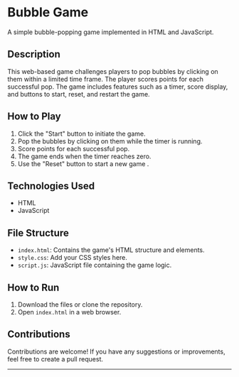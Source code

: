
# Bubble Game

A simple bubble-popping game implemented in HTML and JavaScript.

## Description

This web-based game challenges players to pop bubbles by clicking on them within a limited time frame. The player scores points for each successful pop. The game includes features such as a timer, score display, and buttons to start, reset, and restart the game.

## How to Play

1.  Click the "Start" button to initiate the game.
2.  Pop the bubbles by clicking on them while the timer is running.
3.  Score points for each successful pop.
4.  The game ends when the timer reaches zero.
5.  Use the "Reset" button to start a new game .

## Technologies Used

-   HTML
-   JavaScript

## File Structure

-   `index.html`: Contains the game's HTML structure and elements.
-   `style.css`: Add your CSS styles here.
-   `script.js`: JavaScript file containing the game logic.

## How to Run

1.  Download the files or clone the repository.
2.  Open `index.html` in a web browser.

## Contributions

Contributions are welcome! If you have any suggestions or improvements, feel free to create a pull request.

----------
